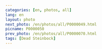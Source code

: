 ```yaml
---
categories: [en, photos, all]
lang: en
layout: photo
next_photo: /en/photos/all/P0000049.html
picname: P0000050
prev_photo: /en/photos/all/P0000070.html
tags: [Dead Steinbock]
---
```


